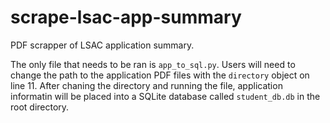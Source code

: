 # scrape-lsac-app-summary

PDF scrapper of LSAC application summary.

The only file that needs to be ran is `app_to_sql.py`.  Users will need to change the path to the application PDF files with the `directory` object on line 11.  After chaning the directory and running the file, application informatin will be placed into a SQLite database called `student_db.db` in the root directory.
